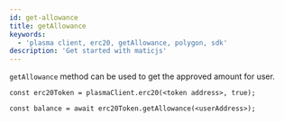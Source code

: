```yaml
---
id: get-allowance
title: getAllowance
keywords:
  - 'plasma client, erc20, getAllowance, polygon, sdk'
description: 'Get started with maticjs'
---
```


`getAllowance` method can be used to get the approved amount for user.

```
const erc20Token = plasmaClient.erc20(<token address>, true);

const balance = await erc20Token.getAllowance(<userAddress>);
```
